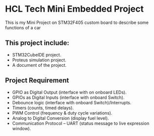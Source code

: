 # HCL Tech Mini Embedded Project
This is my Mini Project on STM32F405 custom board to describe some functions of a car

## This project include:
- STM32CubeIDE project.
- Proteus simulation project.
- A document of the project.

##	Project Requirement
- GPIO as Digital Output (interface with on onboard LEDs).
- GPIOs as Digital Inputs (interface with onboard Switch).
- Debounce logic (interface with onboard Switch)/Interrupts.
- Timers (counts, timed delays).
- PWM Control (frequency & duty cycle variations).
- Analog to Digital Conversion (display fuel level).
- Communication Protocol – UART (status message to live expression window).